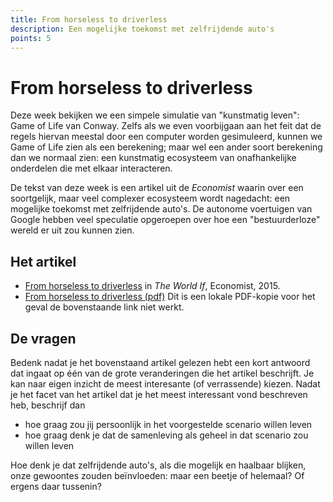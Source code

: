 ```yaml
---
title: From horseless to driverless
description: Een mogelijke toekomst met zelfrijdende auto's
points: 5
---
```


# From horseless to driverless

Deze week bekijken we een simpele simulatie van "kunstmatig leven": Game of Life van Conway. Zelfs als we even voorbijgaan aan het feit dat de regels hiervan meestal door een computer worden gesimuleerd, kunnen we Game of Life zien als een berekening; maar wel een ander soort berekening dan we normaal zien: een kunstmatig ecosysteem van onafhankelijke onderdelen die met elkaar interacteren.

De tekst van deze week is een artikel uit de *Economist* waarin over een soortgelijk, maar veel complexer ecosysteem wordt nagedacht: een mogelijke toekomst met zelfrijdende auto's. De autonome voertuigen van Google hebben veel speculatie opgeroepen over hoe een "bestuurderloze" wereld er uit zou kunnen zien.

## Het artikel

* [From horseless to driverless](http://worldif.economist.com/article/11/what-if-autonomous-vehicles-rule-the-world-from-horseless-to-driverless)
  in *The World If*, Economist, 2015.
* [From horseless to driverless (pdf)](assets/if_autonomous_cars.pdf) Dit is een lokale PDF-kopie voor het geval de bovenstaande link niet werkt.

## De vragen

Bedenk nadat je het bovenstaand artikel gelezen hebt een kort antwoord dat ingaat op één van de grote veranderingen die het artikel beschrijft. Je kan naar eigen inzicht de meest interesante (of verrassende) kiezen. Nadat je het facet van het artikel dat je het meest interessant vond beschreven heb, beschrijf dan

* hoe graag zou jij persoonlijk in het voorgestelde scenario willen leven
* hoe graag denk je dat de samenleving als geheel in dat scenario zou willen leven

Hoe denk je dat zelfrijdende auto's, als die mogelijk en haalbaar blijken, onze gewoontes zouden beïnvloeden: maar een beetje of helemaal? Of ergens daar tussenin?
